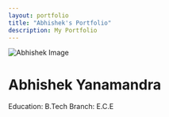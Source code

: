 ```yaml
---
layout: portfolio
title: "Abhishek's Portfolio"
description: My Portfolio
---
```

![Abhishek Image](./_assets/portfolio_image.JPG)
# Abhishek Yanamandra
Education: B.Tech
Branch: E.C.E

